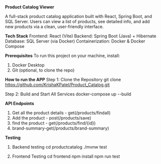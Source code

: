 **Product Catalog Viewer**

A full-stack product catalog application built with React, Spring Boot, and SQL Server. Users can view a list of products, see detailed info, and add new products via a clean, user-friendly interface.

**Tech Stack**
Frontend: React (Vite)
Backend: Spring Boot (Java) + Hibernate
Database: SQL Server (via Docker)
Containerization: Docker & Docker Compose

**Prerequisites**
To run this project on your machine, install:
1. Docker Desktop
2. Git (optional, to clone the repo)

**How to run the APP**
Step 1: Clone the Repository
git clone https://github.com/KrishaKPatel/Product_Catalog.git

Step 2: Build and Start All Services
docker-compose up --build

**API Endpoints**
1. Get all the product details - get(/products/findall)
2. Add the product - post(/products/save)
3. find the product - get(/products/find/{id})
4. brand-summary-get(/products/brand-summary)

**Testing**
1. Backend testing
cd productcatalog
./mvnw test
   
2. Frontend Testing 
cd frontend
npm install
npm run test
